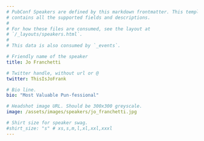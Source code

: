 ```yaml
---
# PubConf Speakers are defined by this markdown frontmatter. This template
# contains all the supported fields and descriptions.
#
# For how these files are consumed, see the layout at
# `/_layouts/speakers.html`.
#
# This data is also consumed by `_events`.

# Friendly name of the speaker
title: Jo Franchetti

# Twitter handle, without url or @
twitter: ThisIsJoFrank

# Bio line.
bio: "Most Valuable Pun-fessional"

# Headshot image URL. Should be 300x300 greyscale.
image: /assets/images/speakers/jo_franchetti.jpg

# Shirt size for speaker swag.
#shirt_size: "s" # xs,s,m,l,xl,xxl,xxxl
---
```

